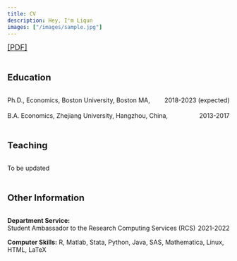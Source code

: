 ```yaml
---
title: CV
description: Hey, I'm Liqun
images: ["/images/sample.jpg"]
---
```


<big><a target="_blank" rel="noopener noreferrer" href="CV.pdf">[PDF]</a></big>

<br>

<big><big><b>Education</b></big></big>

<br>

<div> 
<div style = "float:left">Ph.D., Economics, Boston University, Boston MA,</div>
<div style = "float:right">2018-2023 (expected)</div>
</div>

<div style="line-height:250%;">
    <br>
</div>

<div> 
<div style = "float:left">B.A. Economics, Zhejiang University, Hangzhou, China,</div>
<div style = "float:right">2013-2017</div>
</div>

<div style="line-height:350%;">
    <br>
</div>

<big><big><b>Teaching</b></big></big>

<br>

<div> 
<div style = "float:left">To be updated</div>
</div>

<div style="line-height:350%;">
    <br>
</div>

<big><big><b>Other Information</b></big></big>

<br>

<div> 
<div style = "float:left"><b>Department Service:</b>
</div>

<div> 
<div style = "float:left">Student Ambassador to the Research Computing Services (RCS)</div>
<div style = "float:right">2021-2022</div>
</div>

<div style="line-height:350%;">
    <br>
</div>

<div> 
<div style = "float:left"><b>Computer Skills:</b> R, Matlab, Stata, Python, Java, SAS, Mathematica, Linux, HTML, LaTeX</div>
</div>